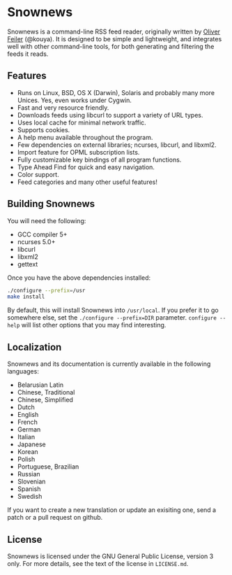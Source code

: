 Snownews
========

Snownews is a command-line RSS feed reader, originally written by
[Oliver Feiler](https://github.com/kouya) (@kouya).
It is designed to be simple and lightweight, and integrates well with
other command-line tools, for both generating and filtering the feeds
it reads.

Features
--------

* Runs on Linux, BSD, OS X (Darwin), Solaris and probably many more Unices. Yes, even works under Cygwin.
* Fast and very resource friendly.
* Downloads feeds using libcurl to support a variety of URL types.
* Uses local cache for minimal network traffic.
* Supports cookies.
* A help menu available throughout the program.
* Few dependencies on external libraries; ncurses, libcurl, and libxml2.
* Import feature for OPML subscription lists.
* Fully customizable key bindings of all program functions.
* Type Ahead Find for quick and easy navigation.
* Color support.
* Feed categories and many other useful features!

Building Snownews
-----------------

You will need the following:

- GCC compiler 5+
- ncurses 5.0+
- libcurl
- libxml2
- gettext

Once you have the above dependencies installed:

```sh
./configure --prefix=/usr
make install
```

By default, this will install Snownews into `/usr/local`. If you
prefer it to go somewhere else, set the `./configure --prefix=DIR`
parameter. `configure --help` will list other options that you may
find interesting.

Localization
------------

Snownews and its documentation is currently available in the following languages:

* Belarusian Latin
* Chinese, Traditional
* Chinese, Simplified
* Dutch
* English
* French
* German
* Italian
* Japanese
* Korean
* Polish
* Portuguese, Brazilian
* Russian
* Slovenian
* Spanish
* Swedish

If you want to create a new translation or update an exisiting one, send a patch or a pull request on github.

License
-------

Snownews is licensed under the GNU General Public License, version 3 only.
For more details, see the text of the license in `LICENSE.md`.
